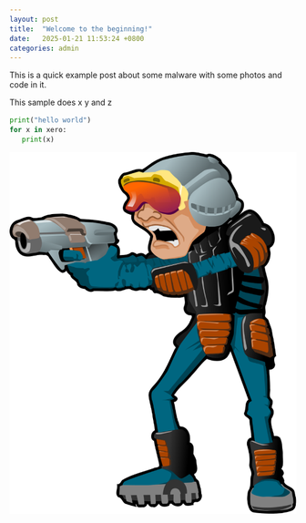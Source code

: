 ```yaml
---
layout: post
title:  "Welcome to the beginning!"
date:   2025-01-21 11:53:24 +0800
categories: admin 
---
```


This is a quick example post about some malware with some photos and code in it.

This sample does x y and z 

```python
print("hello world")
for x in xero:
   print(x)
```

![dudee](/assets/dudee.svg)
